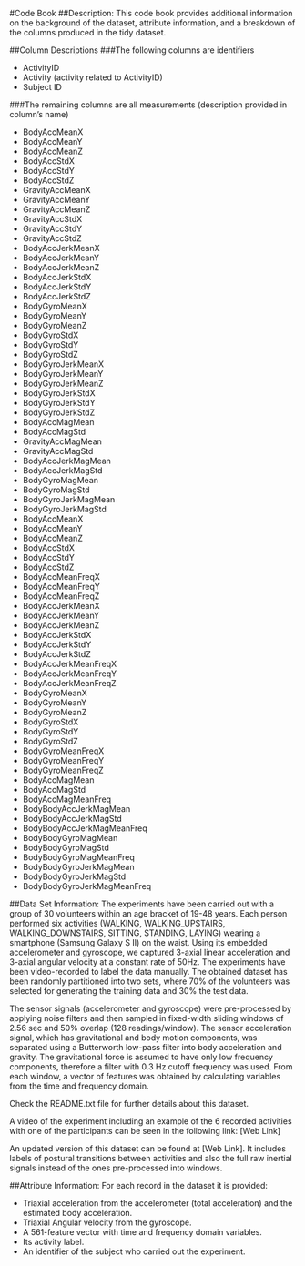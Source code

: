 #Code Book
##Description:
This code book provides additional information on the background of the dataset, attribute information, and a breakdown of the columns produced in the tidy dataset.

##Column Descriptions
###The following columns are identifiers 
* ActivityID 
* Activity (activity related to ActivityID)
* Subject ID

###The remaining columns are all measurements (description provided in column’s name)
* BodyAccMeanX
* BodyAccMeanY
* BodyAccMeanZ
* BodyAccStdX
* BodyAccStdY
* BodyAccStdZ
* GravityAccMeanX
* GravityAccMeanY
* GravityAccMeanZ
* GravityAccStdX
* GravityAccStdY
* GravityAccStdZ
* BodyAccJerkMeanX
* BodyAccJerkMeanY
* BodyAccJerkMeanZ
* BodyAccJerkStdX
* BodyAccJerkStdY
* BodyAccJerkStdZ
* BodyGyroMeanX
* BodyGyroMeanY
* BodyGyroMeanZ
* BodyGyroStdX
* BodyGyroStdY
* BodyGyroStdZ
* BodyGyroJerkMeanX
* BodyGyroJerkMeanY
* BodyGyroJerkMeanZ
* BodyGyroJerkStdX
* BodyGyroJerkStdY
* BodyGyroJerkStdZ
* BodyAccMagMean
* BodyAccMagStd
* GravityAccMagMean
* GravityAccMagStd
* BodyAccJerkMagMean
* BodyAccJerkMagStd
* BodyGyroMagMean
* BodyGyroMagStd
* BodyGyroJerkMagMean
* BodyGyroJerkMagStd
* BodyAccMeanX
* BodyAccMeanY
* BodyAccMeanZ
* BodyAccStdX
* BodyAccStdY
* BodyAccStdZ
* BodyAccMeanFreqX
* BodyAccMeanFreqY
* BodyAccMeanFreqZ
* BodyAccJerkMeanX
* BodyAccJerkMeanY
* BodyAccJerkMeanZ
* BodyAccJerkStdX
* BodyAccJerkStdY
* BodyAccJerkStdZ
* BodyAccJerkMeanFreqX
* BodyAccJerkMeanFreqY
* BodyAccJerkMeanFreqZ
* BodyGyroMeanX
* BodyGyroMeanY
* BodyGyroMeanZ
* BodyGyroStdX
* BodyGyroStdY
* BodyGyroStdZ
* BodyGyroMeanFreqX
* BodyGyroMeanFreqY
* BodyGyroMeanFreqZ
* BodyAccMagMean
* BodyAccMagStd
* BodyAccMagMeanFreq
* BodyBodyAccJerkMagMean
* BodyBodyAccJerkMagStd
* BodyBodyAccJerkMagMeanFreq
* BodyBodyGyroMagMean
* BodyBodyGyroMagStd
* BodyBodyGyroMagMeanFreq
* BodyBodyGyroJerkMagMean
* BodyBodyGyroJerkMagStd
* BodyBodyGyroJerkMagMeanFreq

##Data Set Information:
The experiments have been carried out with a group of 30 volunteers within an age bracket of 19-48 years. Each person performed six activities (WALKING, WALKING_UPSTAIRS, WALKING_DOWNSTAIRS, SITTING, STANDING, LAYING) wearing a smartphone (Samsung Galaxy S II) on the waist. Using its embedded accelerometer and gyroscope, we captured 3-axial linear acceleration and 3-axial angular velocity at a constant rate of 50Hz. The experiments have been video-recorded to label the data manually. The obtained dataset has been randomly partitioned into two sets, where 70% of the volunteers was selected for generating the training data and 30% the test data. 

The sensor signals (accelerometer and gyroscope) were pre-processed by applying noise filters and then sampled in fixed-width sliding windows of 2.56 sec and 50% overlap (128 readings/window). The sensor acceleration signal, which has gravitational and body motion components, was separated using a Butterworth low-pass filter into body acceleration and gravity. The gravitational force is assumed to have only low frequency components, therefore a filter with 0.3 Hz cutoff frequency was used. From each window, a vector of features was obtained by calculating variables from the time and frequency domain.

Check the README.txt file for further details about this dataset. 

A video of the experiment including an example of the 6 recorded activities with one of the participants can be seen in the following link: [Web Link]

An updated version of this dataset can be found at [Web Link]. It includes labels of postural transitions between activities and also the full raw inertial signals instead of the ones pre-processed into windows.


##Attribute Information:
For each record in the dataset it is provided: 
* Triaxial acceleration from the accelerometer (total acceleration) and the estimated body acceleration. 
* Triaxial Angular velocity from the gyroscope. 
* A 561-feature vector with time and frequency domain variables. 
* Its activity label. 
* An identifier of the subject who carried out the experiment.

